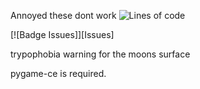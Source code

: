 Annoyed these dont work
![Lines of code](https://img.shields.io/tokei/lines/github/Kn4ughty/SEASS1)

[![Badge Issues]][Issues]

trypophobia warning for the moons surface

pygame-ce is required.
